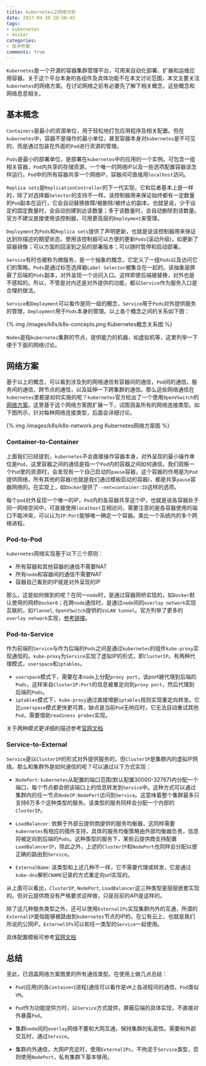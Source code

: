```yaml
---
title: kubernetes之网络分析
date: 2017-04-30 20:50:45
tags:
- kubernetes
- docker
categories:
- 技术积累
comments: true
---
```

`Kubernetes`是一个开源的容器集群管理平台，可用来自动化部署、扩展和运维应用容器。关于这个平台本身的各组件及具体功能不在本文讨论范围，本文主要关注`kubernetes`的网络方案。在讨论网络之前有必要先了解下相关概念，这些概念和网络息息相关。

## 基本概念

`Containers`是最小的资源单位，用于轻松地打包应用程序及相关配置。但在`kubernetes`中，容器不是操作的最小单位，甚至容器本身对`kubernetes`是不可见的，而是通过包装在外面的`Pod`进行资源的管理。

`Pods`是最小的部署单位，是部署在`kubernetes`中的应用的一个实例。可包含一组相关容器，`Pod`内共享的存储资源，一个唯一的网络IP以及一些选项配置容器该怎样运行。`Pod`中的所有容器共享一个网络IP，容器间可直接用`localhost`访问。

`Replica sets`是`ReplicationController`的下一代实现，它和后者基本上是一样的，除了对选择器`Selector`的支持不一样。该控制器用来保证始终都有一定数量的`Pod`副本在运行，它会自动替换故障/被删除/被终止的副本。也就是说，少于设定的固定数量时，会自动创建到达该数量；多于该数量时，会自动删除到该数量。官方不建议直接使用该控制器，可用更高层的`Deployment`来管理。

`Deployment`为`Pods`和`Replica sets`提供了声明更新，也就是说该控制器用来保证达到你描述的期望状态。使用该控制器可以方便的更新`Pods`(滚动升级)，如更新了容器镜像；可以方面的回滚到之前的部署版本；可以随时暂停和启动部署。

`Service`有时也被称为微服务，是一个抽象的概念，它定义了一组`Pods`以及访问它们的策略。`Pods`是通过标签选择器`Label Selector`被集合在一起的。该抽象层屏蔽了后端的`Pods`副本，对外呈现一个访问入口。这样即使后端被替换，对外也是不感知的。所以，不管是对内还是对外提供的功能，都以`Service`作为服务入口是合理的做法。

`Service`和`Deployment`可以看作是同一级的概念，`Service`用于`Pods`对外提供服务的管理，`Deployment`用于`Pods`本身的管理。以上各个概念之间的关系如下图：

{% img /images/k8s/k8s-concepts.png Kubernetes概念关系图 %}

`Nodes`是指`kubernetes`集群的节点，提供能力的机器，如虚拟机等，这里列举一下便于下面的网络讨论。

## 网络方案

基于以上的概念，可以看到涉及到的网络通信有容器间的通信，`Pod`间的通信，服务间的通信，跨节点的通信，以及延伸一下跨集群的通信。那么这些网络通信在`kubernetes`里都是如何实施的呢？`kubernetes`官方给出了一个使用`OpenVSwitch`的[网络方案](https://kubernetes.io/docs/admin/ovs-networking/)。这里基于这个网络方案图扩展一下，试图涵盖所有的网络连接类型。如下图所示，针对每种网络连接类型，后面会详细讨论。

{% img /images/k8s/k8s-network.png Kubernetes网络方案图 %}

### Container-to-Container

上面我们已经提到，`kubernetes`不会直接操作容器本身，对外呈现的最小操作单位是`Pod`，这里容器之间的通信是指一个`Pod`内的容器之间如何通信。我们观察一个`Pod`里的资源时，会发现有一个自己启动的`pause`容器，这个容器的作用是为`Pod`提供网络，所有其他的容器(也就是我们通过模板启动的容器)，都是共享`pause`容器网络的。在实现上，如`Docker`提供了`--net=container:ID`这样的选项。

每个`pod`对外呈现一个唯一的IP，`Pod`内的各容器共享这个IP，也就是说各容器处于同一网络空间中，可直接使用`localhost`互相访问，需要注意的是各容器使用的端口不能冲突，可以认为`IP:Port`能够唯一确定一个容器。类比一个系统内的多个网络进程。

### Pod-to-Pod

`kubernetes`网络实现基于以下三个原则：

- 所有容器和其他容器的通信不需要NAT
- 所有`node`和容器间的通信不需要NAT
- 容器自己看到的IP就是对外呈现的IP

那么，这是如何做到的呢？在同一`node`时，是通过容器网桥实现的，如`Docker`默认使用的网桥`Docker0`；在跨`node`通信时，是通过`node`间的`overlay network`实现互联的，如`flannel`, `OpenVSwitch`提供的`VxLAN tunnel`。官方列举了更多的`overlay network`实现，[参考链接](https://kubernetes.io/docs/concepts/cluster-administration/networking/)。

### Pod-to-Service

作为前端的`Service`与作为后端的`Pods`之间是通过`kubernetes`的组件`kube-proxy`实现通信的。`kube-proxy`为`Service`实现了虚拟IP的形式，即`ClusterIP`。有两种代理模式，`userspace`和`iptables`。

- `userspace`模式下，需要在本`node`上分配`proxy port`，该port被代理到后端的`Pods`，这样来自`ClusterIP:Port`的信息被重定向到`proxy port`，然后代理到后端的`Pods`。
- `iptables`模式下，`kube-proxy`通过直接增删`iptables`规则实现重定向转发。它比`userspace`模式更快更可靠，缺点是当前`Pod`无响应时，它无法自动重试其他`Pod`，需要借助`readiness probes`实现。

关于两种模式更详细的描述参考[官网文档](https://kubernetes.io/docs/concepts/services-networking/service/)

### Service-to-External

`Service`是以`ClusterIP`的形式对外提供服务的，但`ClusterIP`是集群内的虚拟IP网络。那么和集群外是如何通信的呢？可以通过以下方式实现：

- `NodePort`: `kubernetes`从配置的端口范围(默认配置30000-32767)内分配一个端口，每个节点都会把该端口上的信息转发到`Service`中。这种方式可以通过集群内的任一节点`NodeIP:NodePort`访问到`Service`。这意味着整个集群最多只支持6万多个这种类型的服务。该类型的服务同样会分配一个内部的`ClusterIP`。

- `LoadBalancer`: 依赖于外部云提供商提供的服务均衡器，这同样需要`kubernetes`有相应的插件支持，具体的服务均衡策略由外部均衡器负责，信息将被定向到后端的`Pods`。这种类型的服务下，某些云提供商支持配置`LoadBalancerIP`，除此之外，上述的`ClusterIP`和`NodePort`也同样会分配以便正确的路由到`Service`。

- `ExternalName`: 该类型和上述几种不一样，它不需要代理或转发，它是通过`kube-dns`解析`CNAME`记录的方式重定向url实现的。

从上面可以看出，`ClusterIP`, `NodePort`, `LoadBalancer`这三种类型是层层嵌套实现的。但对云提供商没有严格要求这样做，只是目前的API是这样的。

除了这几种服务类型之外，还可以使用`ExternalIPs`实现集群内外的互通，所谓的`ExternalIP`是指能够被路由到`kubernetes`节点的IP的，在公有云上，也就是我们所说的公网IP。`ExternelIPs`可以和任一类型的`Service`一起使用。

具体配置模板可参考[官网文档](https://kubernetes.io/docs/concepts/services-networking/service/)

## 总结

至此，已涵盖网络方案图里的所有通信类型。在使用上做几点总结：

- `Pod`(应用)的各`Container`(进程)通信可以看作是`VM`上各进程间的通信，`Pod`类似`VM`。

- `Pod`作为功能提供方时，以`Service`方式提供，屏蔽后端的具体实现，不直接对外暴露`Pod`。

- 集群`node`间的`overlay`网络不要和大网互通，保持集群的私密性。需要和外部交互时，通过`Service`。

- 集群内外通信，大网IP充足时，使用`ExternalIPs`，不拘泥于`Service`类型，否则使用`NodePort`，私有集群下基本够用。

